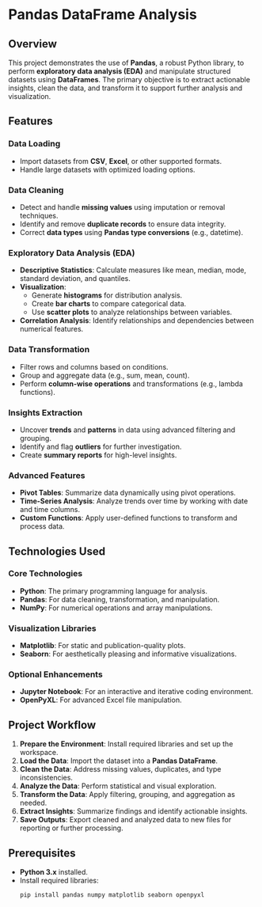 # **Pandas DataFrame Analysis**

## **Overview**
This project demonstrates the use of **Pandas**, a robust Python library, to perform **exploratory data analysis (EDA)** and manipulate structured datasets using **DataFrames**. The primary objective is to extract actionable insights, clean the data, and transform it to support further analysis and visualization.

## **Features**

### **Data Loading**
- Import datasets from **CSV**, **Excel**, or other supported formats.
- Handle large datasets with optimized loading options.

### **Data Cleaning**
- Detect and handle **missing values** using imputation or removal techniques.
- Identify and remove **duplicate records** to ensure data integrity.
- Correct **data types** using **Pandas type conversions** (e.g., datetime).

### **Exploratory Data Analysis (EDA)**
- **Descriptive Statistics**: Calculate measures like mean, median, mode, standard deviation, and quantiles.
- **Visualization**:  
  - Generate **histograms** for distribution analysis.  
  - Create **bar charts** to compare categorical data.  
  - Use **scatter plots** to analyze relationships between variables.
- **Correlation Analysis**: Identify relationships and dependencies between numerical features.

### **Data Transformation**
- Filter rows and columns based on conditions.
- Group and aggregate data (e.g., sum, mean, count).
- Perform **column-wise operations** and transformations (e.g., lambda functions).

### **Insights Extraction**
- Uncover **trends** and **patterns** in data using advanced filtering and grouping.
- Identify and flag **outliers** for further investigation.
- Create **summary reports** for high-level insights.

### **Advanced Features**
- **Pivot Tables**: Summarize data dynamically using pivot operations.
- **Time-Series Analysis**: Analyze trends over time by working with date and time columns.
- **Custom Functions**: Apply user-defined functions to transform and process data.

## **Technologies Used**

### **Core Technologies**
- **Python**: The primary programming language for analysis.
- **Pandas**: For data cleaning, transformation, and manipulation.
- **NumPy**: For numerical operations and array manipulations.

### **Visualization Libraries**
- **Matplotlib**: For static and publication-quality plots.
- **Seaborn**: For aesthetically pleasing and informative visualizations.

### **Optional Enhancements**
- **Jupyter Notebook**: For an interactive and iterative coding environment.
- **OpenPyXL**: For advanced Excel file manipulation.

## **Project Workflow**
1. **Prepare the Environment**: Install required libraries and set up the workspace.
2. **Load the Data**: Import the dataset into a **Pandas DataFrame**.
3. **Clean the Data**: Address missing values, duplicates, and type inconsistencies.
4. **Analyze the Data**: Perform statistical and visual exploration.
5. **Transform the Data**: Apply filtering, grouping, and aggregation as needed.
6. **Extract Insights**: Summarize findings and identify actionable insights.
7. **Save Outputs**: Export cleaned and analyzed data to new files for reporting or further processing.

## **Prerequisites**
- **Python 3.x** installed.
- Install required libraries:
  ```bash
  pip install pandas numpy matplotlib seaborn openpyxl
